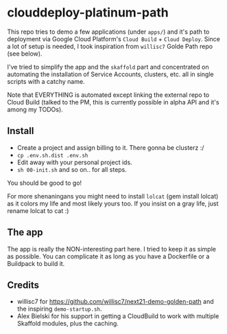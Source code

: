 # clouddeploy-platinum-path

This repo tries to demo a few applications (under `apps/`) and it's path to
deployment via Google Cloud Platform's `Cloud Build` + `Cloud Deploy`.
Since a lot of setup is needed, I took inspiration from `willisc7` Golde Path
repo (see below).

I've tried to simplify the app and the `skaffold` part and concentrated on
automating the installation of Service Accounts, clusters, etc. all in
single scripts with a catchy name.

Note that EVERYTHING is automated except linking the external repo to Cloud
Build (talked to the PM, this is currently possible in alpha API and it's
among my TODOs).

## Install

* Create a project and assign billing to it. There gonna be clusterz :/
* `cp .env.sh.dist .env.sh`
* Edit away with your personal project ids.
* `sh 00-init.sh` and so on.. for all steps.

You should be good to go!

For more shenaningans you might need to install `lolcat` (gem install lolcat) as
it colors my life and most likely yours too. If you insist on a gray life, just
rename lolcat to cat :)

## The app

The app is really the NON-interesting part here. I tried to keep it as simple as
possible. You can complicate it as long as you have a Dockerfile or a Buildpack
to build it.

## Credits

* willisc7 for https://github.com/willisc7/next21-demo-golden-path and the
   inspiring `demo-startup.sh`.
* Alex Bielski for his support in getting a CloudBuild to work with multiple
  Skaffold modules, plus the caching.
